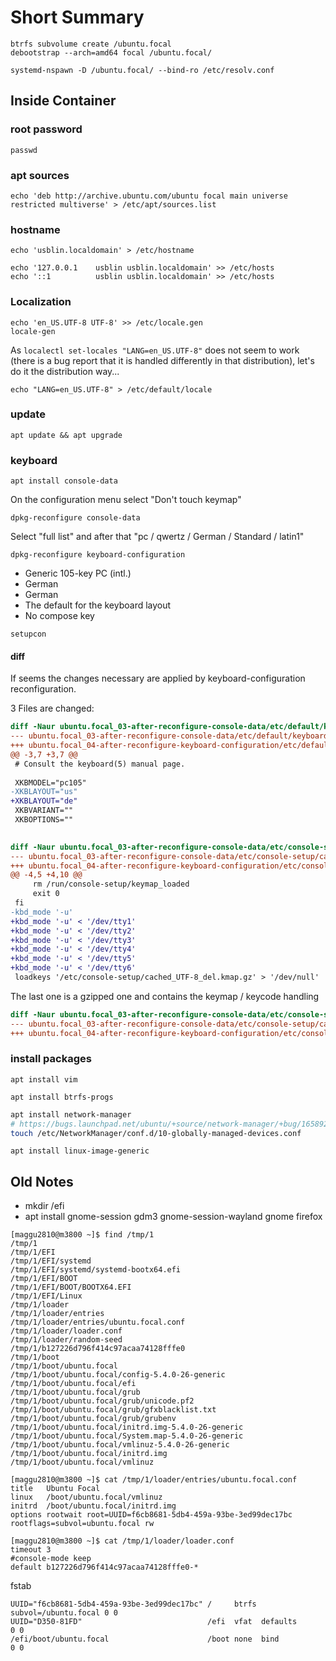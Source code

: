 # Short Summary

```
btrfs subvolume create /ubuntu.focal
debootstrap --arch=amd64 focal /ubuntu.focal/
```

```
systemd-nspawn -D /ubuntu.focal/ --bind-ro /etc/resolv.conf
```

## Inside Container

### root password

```
passwd
```

### apt sources

```
echo 'deb http://archive.ubuntu.com/ubuntu focal main universe restricted multiverse' > /etc/apt/sources.list
```

### hostname

```
echo 'usblin.localdomain' > /etc/hostname
```

```
echo '127.0.0.1    usblin usblin.localdomain' >> /etc/hosts
echo '::1          usblin usblin.localdomain' >> /etc/hosts
```

### Localization

```
echo 'en_US.UTF-8 UTF-8' >> /etc/locale.gen
locale-gen
```

As `localectl set-locales "LANG=en_US.UTF-8"` does not seem to work (there is a bug report that it is handled differently in that distribution), let's do it the distribution way...

```
echo "LANG=en_US.UTF-8" > /etc/default/locale
```

### update

```
apt update && apt upgrade
```

### keyboard

```
apt install console-data
```

On the configuration menu select "Don't touch keymap"

```
dpkg-reconfigure console-data
```

Select "full list" and after that "pc / qwertz / German / Standard / latin1"

```
dpkg-reconfigure keyboard-configuration
```

* Generic 105-key PC (intl.)
* German
* German
* The default for the keyboard layout
* No compose key

```
setupcon
```

#### diff

If seems the changes necessary are applied by keyboard-configuration reconfiguration.

3 Files are changed:

```diff
diff -Naur ubuntu.focal_03-after-reconfigure-console-data/etc/default/keyboard ubuntu.focal_04-after-reconfigure-keyboard-configuration/etc/default/keyboard
--- ubuntu.focal_03-after-reconfigure-console-data/etc/default/keyboard	2021-12-29 23:03:42.733092285 +0100
+++ ubuntu.focal_04-after-reconfigure-keyboard-configuration/etc/default/keyboard	2021-12-29 23:47:28.455662649 +0100
@@ -3,7 +3,7 @@
 # Consult the keyboard(5) manual page.
 
 XKBMODEL="pc105"
-XKBLAYOUT="us"
+XKBLAYOUT="de"
 XKBVARIANT=""
 XKBOPTIONS=""
 
```

```diff
diff -Naur ubuntu.focal_03-after-reconfigure-console-data/etc/console-setup/cached_setup_keyboard.sh ubuntu.focal_04-after-reconfigure-keyboard-configuration/etc/console-setup/cached_setup_keyboard.sh
--- ubuntu.focal_03-after-reconfigure-console-data/etc/console-setup/cached_setup_keyboard.sh	2021-12-29 23:03:52.329101506 +0100
+++ ubuntu.focal_04-after-reconfigure-keyboard-configuration/etc/console-setup/cached_setup_keyboard.sh	2021-12-29 23:47:28.855634759 +0100
@@ -4,5 +4,10 @@
     rm /run/console-setup/keymap_loaded
     exit 0
 fi
-kbd_mode '-u' 
+kbd_mode '-u' < '/dev/tty1' 
+kbd_mode '-u' < '/dev/tty2' 
+kbd_mode '-u' < '/dev/tty3' 
+kbd_mode '-u' < '/dev/tty4' 
+kbd_mode '-u' < '/dev/tty5' 
+kbd_mode '-u' < '/dev/tty6' 
 loadkeys '/etc/console-setup/cached_UTF-8_del.kmap.gz' > '/dev/null' 
```

The last one is a gzipped one and contains the keymap / keycode handling

```diff
diff -Naur ubuntu.focal_03-after-reconfigure-console-data/etc/console-setup/cached_UTF-8_del.kmap.gz ubuntu.focal_04-after-reconfigure-keyboard-configuration/etc/console-setup/cached_UTF-8_del.kmap.gz
--- ubuntu.focal_03-after-reconfigure-console-data/etc/console-setup/cached_UTF-8_del.kmap.gz	2021-12-29 23:03:52.217101398 +0100
+++ ubuntu.focal_04-after-reconfigure-keyboard-configuration/etc/console-setup/cached_UTF-8_del.kmap.gz	2021-12-29 23:47:28.763641174 +0100
```

### install packages

```
apt install vim
```

```
apt install btrfs-progs
```

```sh
apt install network-manager
# https://bugs.launchpad.net/ubuntu/+source/network-manager/+bug/1658921
touch /etc/NetworkManager/conf.d/10-globally-managed-devices.conf
```

```
apt install linux-image-generic
```

## Old Notes

* mkdir /efi
* apt install gnome-session gdm3 gnome-session-wayland gnome firefox

```
[maggu2810@m3800 ~]$ find /tmp/1
/tmp/1
/tmp/1/EFI
/tmp/1/EFI/systemd
/tmp/1/EFI/systemd/systemd-bootx64.efi
/tmp/1/EFI/BOOT
/tmp/1/EFI/BOOT/BOOTX64.EFI
/tmp/1/EFI/Linux
/tmp/1/loader
/tmp/1/loader/entries
/tmp/1/loader/entries/ubuntu.focal.conf
/tmp/1/loader/loader.conf
/tmp/1/loader/random-seed
/tmp/1/b127226d796f414c97acaa74128fffe0
/tmp/1/boot
/tmp/1/boot/ubuntu.focal
/tmp/1/boot/ubuntu.focal/config-5.4.0-26-generic
/tmp/1/boot/ubuntu.focal/efi
/tmp/1/boot/ubuntu.focal/grub
/tmp/1/boot/ubuntu.focal/grub/unicode.pf2
/tmp/1/boot/ubuntu.focal/grub/gfxblacklist.txt
/tmp/1/boot/ubuntu.focal/grub/grubenv
/tmp/1/boot/ubuntu.focal/initrd.img-5.4.0-26-generic
/tmp/1/boot/ubuntu.focal/System.map-5.4.0-26-generic
/tmp/1/boot/ubuntu.focal/vmlinuz-5.4.0-26-generic
/tmp/1/boot/ubuntu.focal/initrd.img
/tmp/1/boot/ubuntu.focal/vmlinuz
```

```
[maggu2810@m3800 ~]$ cat /tmp/1/loader/entries/ubuntu.focal.conf
title   Ubuntu Focal
linux   /boot/ubuntu.focal/vmlinuz
initrd  /boot/ubuntu.focal/initrd.img
options rootwait root=UUID=f6cb8681-5db4-459a-93be-3ed99dec17bc rootflags=subvol=ubuntu.focal rw
```

```
[maggu2810@m3800 ~]$ cat /tmp/1/loader/loader.conf
timeout 3
#console-mode keep
default b127226d796f414c97acaa74128fffe0-*
```

fstab

```
UUID="f6cb8681-5db4-459a-93be-3ed99dec17bc" /     btrfs subvol=/ubuntu.focal 0 0
UUID="D350-81FD"                            /efi  vfat  defaults             0 0
/efi/boot/ubuntu.focal                      /boot none  bind                 0 0
```
